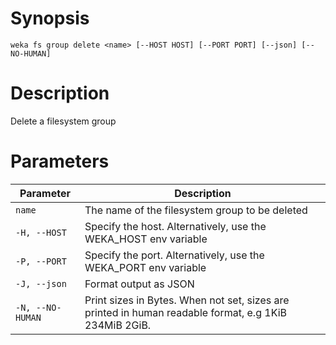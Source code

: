 # Synopsis

```weka fs group delete <name> [--HOST HOST] [--PORT PORT] [--json] [--NO-HUMAN]```

# Description

Delete a filesystem group

# Parameters

| Parameter | Description |
| --------- | ----------- |
| `name` | The name of the filesystem group to be deleted |
| `-H, --HOST` | Specify the host. Alternatively, use the WEKA_HOST env variable |
| `-P, --PORT` | Specify the port. Alternatively, use the WEKA_PORT env variable |
| `-J, --json` | Format output as JSON |
| `-N, --NO-HUMAN` | Print sizes in Bytes. When not set, sizes are printed in human readable format, e.g 1KiB 234MiB 2GiB. |
